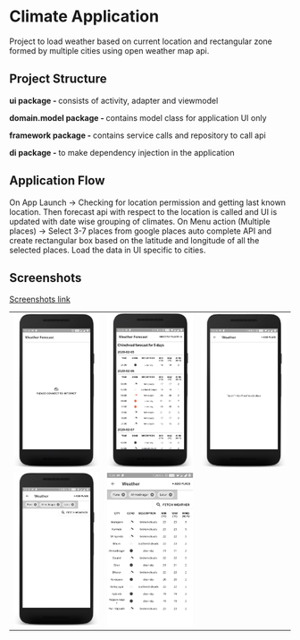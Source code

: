 # Climate Application

Project to load weather based on current location and rectangular zone formed by multiple cities using open weather map api.

## Project Structure

<b>ui package - </b> consists of activity, adapter and viewmodel

<b>domain.model package - </b> contains model class for application UI only

<b>framework package - </b> contains service calls and repository to call api

<b>di package - </b> to make dependency injection in the application


## Application Flow

On App Launch -> Checking for location permission and getting last known location. Then forecast api with respect to 
the location is called and UI is updated with date wise grouping of climates. 
On Menu action (Multiple places) -> Select 3-7 places from google places auto complete API and create rectangular box based on 
the latitude and longitude of all the selected places. Load the data in UI specific to cities.

## Screenshots

<a href="https://github.com/PrateekSharma1712/ClimateApplication/tree/master/screenshots">Screenshots link</a>

<table style={border:"none"}><tr><td><img src="https://github.com/PrateekSharma1712/ClimateApplication/blob/master/screenshots/no_internet.png" alt="If No Internet"/></td><td><img src="https://github.com/PrateekSharma1712/ClimateApplication/blob/master/screenshots/weather_forecast.png" alt="Landing page with forecast data"/></td><td><img src="https://github.com/PrateekSharma1712/ClimateApplication/blob/master/screenshots/add_place.png" alt="Add place"/></td></tr><tr><td><img src="https://github.com/PrateekSharma1712/ClimateApplication/blob/master/screenshots/added_places.png" alt="Added places"/></td><td><img src="https://github.com/PrateekSharma1712/ClimateApplication/blob/master/screenshots/multiple_city_weather.png" alt="Multiple Cities Weather"/></td></tr></table>

